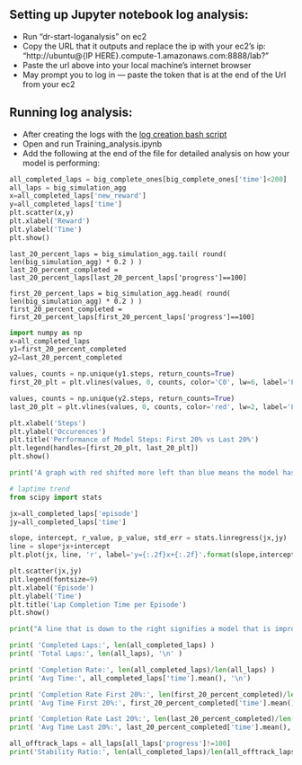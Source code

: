 ## Setting up Jupyter notebook log analysis:
* Run “dr-start-loganalysis” on ec2
* Copy the URL that it outputs and replace the ip with your ec2’s ip: “http://ubuntu@{IP HERE}.compute-1.amazonaws.com:8888/lab?”
* Paste the url above into your local machine’s internet browser
* May prompt you to log in — paste the token that is at the end of the Url from your ec2

## Running log analysis:
* After creating the logs with the [log creation bash script](EC2-log-creation.md)
* Open and run Training_analysis.ipynb
* Add the following at the end of the file for detailed analysis on how your model is performing:
```python
all_completed_laps = big_complete_ones[big_complete_ones['time']<200]
all_laps = big_simulation_agg
x=all_completed_laps['new_reward']
y=all_completed_laps['time']
plt.scatter(x,y)
plt.xlabel('Reward')
plt.ylabel('Time')
plt.show()
```

```
last_20_percent_laps = big_simulation_agg.tail( round( len(big_simulation_agg) * 0.2 ) )
last_20_percent_completed = last_20_percent_laps[last_20_percent_laps['progress']==100]

first_20_percent_laps = big_simulation_agg.head( round( len(big_simulation_agg) * 0.2 ) )
first_20_percent_completed = first_20_percent_laps[first_20_percent_laps['progress']==100]
```

```python
import numpy as np
x=all_completed_laps
y1=first_20_percent_completed
y2=last_20_percent_completed

values, counts = np.unique(y1.steps, return_counts=True)
first_20_plt = plt.vlines(values, 0, counts, color='C0', lw=6, label='First 20%')

values, counts = np.unique(y2.steps, return_counts=True)
last_20_plt = plt.vlines(values, 0, counts, color='red', lw=2, label='Last 20%')

plt.xlabel('Steps')
plt.ylabel('Occurences')
plt.title('Performance of Model Steps: First 20% vs Last 20%')
plt.legend(handles=[first_20_plt, last_20_plt])
plt.show()

print('A graph with red shifted more left than blue means the model has decreased the average number of steps over this training. This means the model is completing laps in less steps (good indicator that speed is increasing).')
```

```python
# laptime trend
from scipy import stats

jx=all_completed_laps['episode']
jy=all_completed_laps['time']

slope, intercept, r_value, p_value, std_err = stats.linregress(jx,jy)
line = slope*jx+intercept
plt.plot(jx, line, 'r', label='y={:.2f}x+{:.2f}'.format(slope,intercept))

plt.scatter(jx,jy)
plt.legend(fontsize=9)
plt.xlabel('Episode')
plt.ylabel('Time')
plt.title('Lap Completion Time per Episode')
plt.show()

print("A line that is down to the right signifies a model that is improving it's lap time.")
```

```python
print( 'Completed Laps:', len(all_completed_laps) )
print( 'Total Laps:', len(all_laps), '\n' )

print( 'Completion Rate:', len(all_completed_laps)/len(all_laps) )
print( 'Avg Time:', all_completed_laps['time'].mean(), '\n')

print( 'Completion Rate First 20%:', len(first_20_percent_completed)/len(first_20_percent_laps) )
print( 'Avg Time First 20%:', first_20_percent_completed['time'].mean(), '\n' )

print( 'Completion Rate Last 20%:', len(last_20_percent_completed)/len(last_20_percent_laps) )
print( 'Avg Time Last 20%:', last_20_percent_completed['time'].mean(), '\n' )

all_offtrack_laps = all_laps[all_laps['progress']!=100]
print('Stability Ratio:', len(all_completed_laps)/len(all_offtrack_laps))
```
